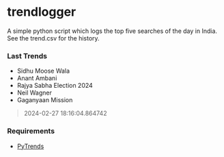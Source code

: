 # trendlogger
A simple python script which logs the top five searches of the day in India.<br>See the trend.csv for the history.<br>

<!-- Last Trends -->
### Last Trends
* Sidhu Moose Wala
* Anant Ambani
* Rajya Sabha Election 2024
* Neil Wagner
* Gaganyaan Mission
> 2024-02-27 18:16:04.864742

<!-- Requirements -->
### Requirements
* [PyTrends](https://github.com/dreyco676/pytrends)
